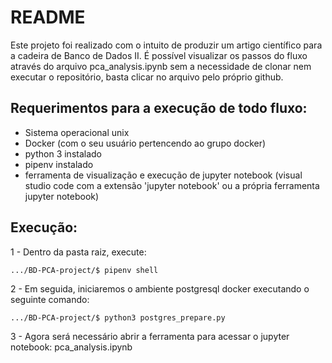 # README

Este projeto foi realizado com o intuito de produzir um artigo científico para a cadeira de Banco de Dados II. 
É possível visualizar os passos do fluxo através do arquivo pca_analysis.ipynb sem a necessidade de clonar nem executar o repositório, basta clicar no arquivo pelo próprio github.

## Requerimentos para a execução de todo fluxo:
* Sistema operacional unix
* Docker (com o seu usuário pertencendo ao grupo docker)
* python 3 instalado
* pipenv instalado
* ferramenta de visualização e execução de jupyter notebook (visual studio code com a extensão 'jupyter notebook' ou a própria ferramenta jupyter notebook)

## Execução:
1 - Dentro da pasta raiz, execute:

    .../BD-PCA-project/$ pipenv shell

2 - Em seguida, iniciaremos o ambiente postgresql docker executando o seguinte comando:

    .../BD-PCA-project/$ python3 postgres_prepare.py

3 - Agora será necessário abrir a ferramenta para acessar o jupyter notebook: pca_analysis.ipynb
